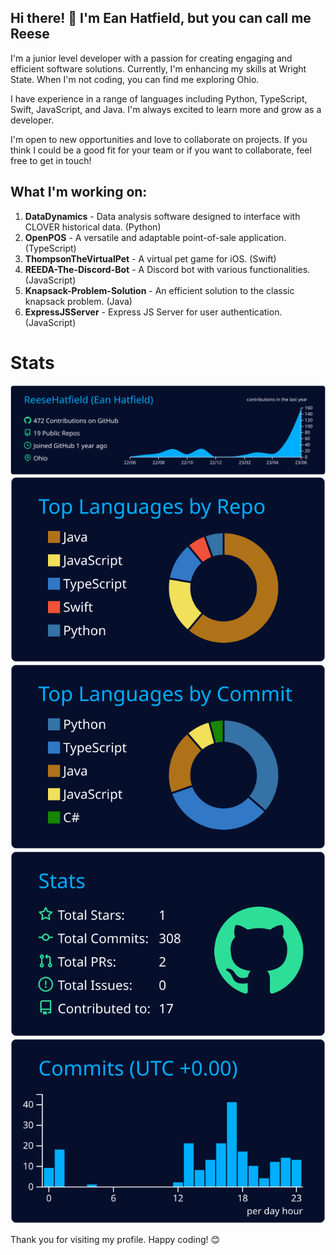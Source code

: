 ## Hi there! 👋 I'm Ean Hatfield, but you can call me Reese

I'm a junior level developer with a passion for creating engaging and efficient software solutions. Currently, I'm enhancing my skills at Wright State. When I'm not coding, you can find me exploring Ohio.

I have experience in a range of languages including Python, TypeScript, Swift, JavaScript, and Java. I'm always excited to learn more and grow as a developer.

I'm open to new opportunities and love to collaborate on projects. If you think I could be a good fit for your team or if you want to collaborate, feel free to get in touch!

## What I'm working on:
1. **DataDynamics** - Data analysis software designed to interface with CLOVER historical data. (Python)
2. **OpenPOS** - A versatile and adaptable point-of-sale application. (TypeScript)
3. **ThompsonTheVirtualPet** - A virtual pet game for iOS. (Swift)
4. **REEDA-The-Discord-Bot** - A Discord bot with various functionalities. (JavaScript)
5. **Knapsack-Problem-Solution** - An efficient solution to the classic knapsack problem. (Java)
6. **ExpressJSServer** - Express JS Server for user authentication. (JavaScript)

# Stats

[![](https://raw.githubusercontent.com/ReeseHatfield/ReeseHatfield/master/profile-summary-card-output/algolia/0-profile-details.svg)](https://github.com/vn7n24fzkq/github-profile-summary-cards)
[![](https://raw.githubusercontent.com/ReeseHatfield/ReeseHatfield/master/profile-summary-card-output/algolia/1-repos-per-language.svg)](https://github.com/vn7n24fzkq/github-profile-summary-cards) [![](https://raw.githubusercontent.com/ReeseHatfield/ReeseHatfield/master/profile-summary-card-output/algolia/2-most-commit-language.svg)](https://github.com/vn7n24fzkq/github-profile-summary-cards)
[![](https://raw.githubusercontent.com/ReeseHatfield/ReeseHatfield/master/profile-summary-card-output/algolia/3-stats.svg)](https://github.com/vn7n24fzkq/github-profile-summary-cards) [![](https://raw.githubusercontent.com/ReeseHatfield/ReeseHatfield/master/profile-summary-card-output/algolia/4-productive-time.svg)](https://github.com/vn7n24fzkq/github-profile-summary-cards)

Thank you for visiting my profile. Happy coding! 😊
